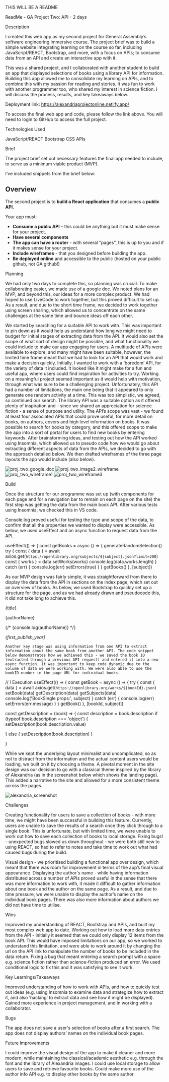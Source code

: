 THIS WILL BE A README

ReadMe - GA Project Two: API - 2 days

Description

I created this web app as my second project for General Assembly’s software engineering immersive course. The project brief was to build a simple website integrating learning on the course so far, including JavaScript/REACT, Bootstrap, and more, with a focus on APIs; to consume data from an API and create an interactive app with it.

This was a shared project, and I collaborated with another student to build an app that displayed selections of books using a library API for information. Building this app allowed me to consolidate my learning on APIs, and to combine this with my passion for reading and stories. It was fun to work with another programmer too, who shared my interest in science fiction. I will discuss the process, results, and key takeaways below.

Deployment link: https://alexandriaprojectonline.netlify.app/ 

To access the final web app and code, please follow the link above. You will need to login to GitHub to access the full project.

Technologies Used

JavaScript/REACT
Bootstrap
CSS
APIs

Brief

The project brief set out necessary features the final app needed to include, to serve as a minimum viable product (MVP).

I’ve included snippets from the brief below:
 
## Overview

The second project is to **build a React application** that consumes a **public API**.


Your app must:

* **Consume a public API** – this could be anything but it must make sense for your project.
* **Have several components**
* **The app can have a router** - with several "pages", this is up to you and if it makes sense for your project.
* **Include wireframes** - that you designed before building the app.
* **Be deployed online** and accessible to the public (hosted on your public github, not GA github!)


Planning

We had only two days to complete this, so planning was crucial. To make collaborating easier, we made use of a google doc. We noted plans for an MVP, and beyond this, our ideas for a more complex product. We had hoped to use LiveCode to work together, but this proved difficult to set up. As a result, and due to the short time frame, we decided to work together using screen sharing, which allowed us to concentrate on the same challenges at the same time and bounce ideas off each other.

We started by searching for a suitable API to work with. This was important to pin down as it would help us understand how long we might need to budget for initial stages of extracting data from the API. It would also set the scope of what sort of design might be possible, and what functionality we could include to make our app engaging for users. A multitude of APIs were available to explore, and many might have been suitable, however, the limited time frame meant that we had to look for an API that would work and make a decision quickly. Initially, I wanted to work with a ‘boredom’ API, for the variety of data it included. It looked like it might make for a fun and useful app, where users could find inspiration for activities to try. Working on a meaningful project seemed important as it would help with motivation, through what was sure to be a challenging project. Unfortunately, this API had a number of limitations, the main one being that it appeared to only generate one random activity at a time. This was too simplistic, we agreed, so continued our search.
	The library API was a suitable option as it offered plenty of inspiration and - since we shared an appreciation for science fiction - a sense of purpose and utility. The API’s scope was vast - we found at least four associated APIs that could prove useful, for more detail on books, on authors, covers and high level information on books. It was possible to search for books by category, and this offered scope to make the app into a sort of portal for users to find new books by entering keywords. After brainstorming ideas, and testing out how the API worked using Insomnia, which allowed us to pseudo code how we would go about extracting different aspects of data from the APIs, we decided to go with the approach detailed below. We then drafted wireframes of the three page layouts the app would include (also below).
  
  ![proj_two_google_doc](https://user-images.githubusercontent.com/113911812/212377812-f38d9094-56d6-4d36-817a-5cc2abcf29f9.png)
![proj_two_image2_wireframe](https://user-images.githubusercontent.com/113911812/212377815-6355717c-4b2e-4cf3-8dfe-bf057c032e2d.png)
![proj_two_wireframe1](https://user-images.githubusercontent.com/113911812/212377816-2e014ec8-92e4-4fa8-ac91-412ab0c2fa68.png)
![proj_two_wireframe3](https://user-images.githubusercontent.com/113911812/212377817-6b18d1dc-8172-4b26-b8ab-e2b8a88fcfd1.png)

Build

Once the structure for our programme was set up (with components for each page and for a navigation bar to remain on each page on the site) the first step was getting the data from the main book API. After various tests using Insomnia, we checked this in VS code.

Console.log proved useful for testing the type and scope of the data, to confirm that all the properties we wanted to display were accessible. As below, we used useEffect and an async function to request data from the API.

 useEffect(() => {
   const getBooks = async () => {
     generateRandomSelection()
     try {
       const { data } = await axios.get(`https://openlibrary.org/subjects/${subject}.json?limit=200`)
       const { works } = data
       setWorks(works)
       console.log(data.works.length)
     } catch (err) {
       console.log(err)
       setErrors(true)
     }
   }
   getBooks()
 }, [subject])

As our MVP design was fairly simple, it was straightforward from there to display the data from the API in sections on the index page, which set out an overview of books. As below, we used Bootstrap to quickly set up a structure for the page, and as we had already drawn and pseudocode this, it did not take long to achieve this.

  <Col key={keyId}md="6" lg="4" mb="4" className='book-card mb-4'>
                 <Link subject={subject} to={{ pathname: `/books/${subject}/${keyId}`, state: { works: true } }}>
                   <Card className='mb-1'>
                     <div className="card-image" style={{ backgroundImage: `url(https://covers.openlibrary.org/b/id/${cover_id}-M.jpg)` }}></div>
                                          <Card.Body>
                       <Card.Title className='mb-0'>{title}</Card.Title>
                       <p>{authorName}</p>
                       {/* {console.log(authorName)} */}
                       <p><em>{first_publish_year}</em></p>
                     </Card.Body>
                   </Card>
                 </Link>
               </Col>
               
               
    Another key stage was using information from one API to extract information about the same book from another API. The code snippet below demonstrates how we achieved this - we saved the book ID (extracted through a previous API request) and entered it into a new async function. It was important to keep code dynamic due to the volume of data we were working with. We were also able to use the bookID number in the page URL for individual books.

 // ! Execution
 useEffect(() => {
   const getBook = async () => {
     try {
       const { data } = await axios.get(`https://openlibrary.org/works/${bookId}.json`)
       setBook(data)
       getDescription(data)
       getSubjects(data)
       console.log('BookSingle props:', subject)
     } catch (err) {
       console.log(err)
       setErrors(err.message)
     }
   }
   getBook()
 }, [bookId, subject])
 
 const getDescription = (book) => {
   const description = book.description
   if (typeof book.description === 'object') {
     setDescription(book.description.value)
    
   } else {
     setDescription(book.description)
   }

  
 }
 


While we kept the underlying layout minimalist and uncomplicated, so as not to distract from the information and the actual content users would be loading, we built on it by choosing a theme. A pivotal moment in the site design was our decision to go with a classical theme inspired by the library of Alexandria (as in the screenshot below which shows the landing page). This added a narrative to the site and allowed for a more consistent theme across the pages. 

![alexandria_screenshot](https://user-images.githubusercontent.com/113911812/212378410-6646e42c-b377-44a9-a396-6035c56a8a83.png)

Challenges
 

Creating functionality for users to save a collection of books - with more time, we might have been successful in building this feature. Currently, users are unable to save the results of a search once they click through to a single book. This is unfortunate, but with limited time, we were unable to work out how to save each collection of books to local storage.
Fixing bugs! - unexpected bugs slowed us down throughout - we were both still new to using REACT, so had to refer to notes and take time to work out what had caused bugs during the build.

Visual design - we prioritised building a functional app over design, which meant that there was room for improvement in terms of the app’s final visual appearance. 
Displaying the author's name - while having information distributed across a number of APIs proved useful in the sense that there was more information to work with, it made it difficult to gather information about one book and the author on the same page. As a result, and due to time pressure, we were unable to display the author’s name on the individual book pages. There was also more information about authors we did not have time to utilise.

Wins

Improved my understanding of REACT, Bootstrap and APIs, and built my most complex web app to date.
Working out how to load more data entries from the API - initially it seemed that we could only display 12 items from the book API. This would have imposed limitations on our app, so we worked to understand this limitation, and were able to work around it by changing the url on the API link to manipulate the number of books to be included in the data return.
Fixing a bug that meant entering a search prompt with a space e.g. science fiction rather than science-fiction produced an error. We used conditional logic to fix this and it was satisfying to see it work.


Key Learnings/Takeaways

Improved understanding of how to work with APIs, and how to quickly test out ideas (e.g. using Insomnia to examine data and strategize how to extract it, and also ‘hacking’ to extract data and see how it might be displayed).
Gained more experience in project management, and in working with a collaborator.

Bugs

The app does not save a user's selection of books after a first search.
The app does not display authors’ names on the individual book pages.


Future Improvements

I could improve the visual design of the app to make it cleaner and more modern, while maintaining the classical/academic aesthetic e.g. through the font and the library of Alexandria images.
I could use local storage to allow users to save and retrieve favourite books.
Could make more use of the author info API e.g. to display other books by the same author.


                     

